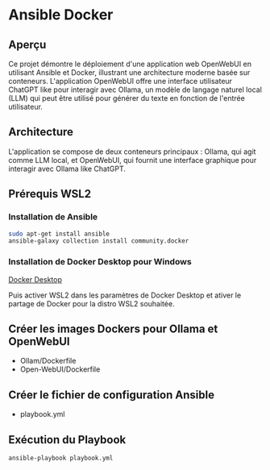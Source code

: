 # Ansible Docker

## Aperçu
Ce projet démontre le déploiement d'une application web OpenWebUI en utilisant Ansible et Docker, illustrant une architecture moderne basée sur conteneurs. L'application OpenWebUI offre une interface utilisateur ChatGPT like pour interagir avec Ollama, un modèle de langage naturel local (LLM) qui peut être utilisé pour générer du texte en fonction de l'entrée utilisateur.

## Architecture
L'application se compose de deux conteneurs principaux : Ollama, qui agit comme LLM local, et OpenWebUI, qui fournit une interface graphique pour interagir avec Ollama like ChatGPT.

## Prérequis WSL2
### Installation de Ansible
```bash
sudo apt-get install ansible
ansible-galaxy collection install community.docker
```
### Installation de Docker Desktop pour Windows
[Docker Desktop](https://www.docker.com/products/docker-desktop/)

Puis activer WSL2 dans les paramètres de Docker Desktop
et ativer le partage de Docker pour la distro WSL2 souhaitée.

## Créer les images Dockers pour Ollama et OpenWebUI
- Ollam/Dockerfile
- Open-WebUI/Dockerfile

## Créer le fichier de configuration Ansible
- playbook.yml

## Exécution du Playbook
```bash
ansible-playbook playbook.yml
```